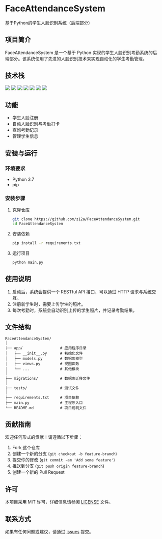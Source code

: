 # FaceAttendanceSystem

基于Python的学生人脸识别系统（后端部分）

## 项目简介

FaceAttendanceSystem 是一个基于 Python 实现的学生人脸识别考勤系统的后端部分。该系统使用了先进的人脸识别技术来实现自动化的学生考勤管理。

## 技术栈
<span > <img src="https://img.shields.io/badge/-Python-blue?style=flat-square&logo=python" /> <img src="https://img.shields.io/badge/-Django-green?style=flat-square&logo=django" /> <img src="https://img.shields.io/badge/-MySQL-orange?style=flat-square&logo=mysql" /> <img src="https://img.shields.io/badge/-dlib-yellow?style=flat-square&logo=python" /> <img src="https://img.shields.io/badge/-Bootstrap-purple?style=flat-square&logo=bootstrap" /> <img src="https://img.shields.io/badge/-OpenCV-lightgrey?style=flat-square&logo=opencv" /> <img src="https://img.shields.io/badge/-face_recognition-red?style=flat-square&logo=python" />
## 功能

- 学生人脸注册
- 自动人脸识别与考勤打卡
- 查询考勤记录
- 管理学生信息

## 安装与运行

### 环境要求

- Python 3.7
- pip

### 安装步骤

1. 克隆仓库

   ```bash
   git clone https://github.com/z12a/FaceAttendanceSystem.git
   cd FaceAttendanceSystem
   ```

2. 安装依赖

   ```bash
   pip install -r requirements.txt
   ```

3. 运行项目

   ```bash
   python main.py
   ```

## 使用说明

1. 启动后，系统会提供一个 RESTful API 接口，可以通过 HTTP 请求与系统交互。
2. 注册新学生时，需要上传学生的照片。
3. 每次考勤时，系统会自动识别上传的学生照片，并记录考勤结果。

## 文件结构

```plaintext
FaceAttendanceSystem/
│
├── app/                 # 应用程序目录
│   ├── __init__.py      # 初始化文件
│   ├── models.py        # 数据库模型
│   ├── views.py         # 视图函数
│   └── ...              # 其他模块
│
├── migrations/          # 数据库迁移文件
│
├── tests/               # 测试文件
│
├── requirements.txt     # 项目依赖
├── main.py              # 主程序入口
└── README.md            # 项目说明文件
```

## 贡献指南

欢迎任何形式的贡献！请遵循以下步骤：

1. Fork 这个仓库
2. 创建一个新的分支 (`git checkout -b feature-branch`)
3. 提交你的修改 (`git commit -am 'Add some feature'`)
4. 推送到分支 (`git push origin feature-branch`)
5. 创建一个新的 Pull Request

## 许可

本项目采用 MIT 许可，详细信息请参阅 [LICENSE](LICENSE) 文件。

## 联系方式

如果有任何问题或建议，请通过 [issues](https://github.com/z12a/FaceAttendanceSystem/issues) 提交。

